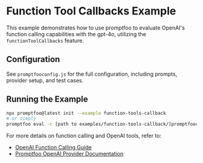 # Function Tool Callbacks Example

This example demonstrates how to use promptfoo to evaluate OpenAI's function calling capabilities with the gpt-4o, utilizing the `functionToolCallbacks` feature.

## Configuration

See `promptfooconfig.js` for the full configuration, including prompts, provider setup, and test cases.

## Running the Example

```bash
npx promptfoo@latest init --example function-tools-callback
# or simply
promptfoo eval -c [path to examples/function-tools-callback/]promptfooconfig.js
```

For more details on function calling and OpenAI tools, refer to:

- [OpenAI Function Calling Guide](https://platform.openai.com/docs/guides/function-calling)
- [Promptfoo OpenAI Provider Documentation](https://promptfoo.dev/docs/providers/openai)
